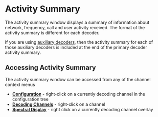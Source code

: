 # Activity Summary #

The activity summary window displays a summary of information about network, frequency, call and user activity received.  The format of the activity summary is different for each decoder.

If you are using [auxiliary decoders](AuxiliaryDecoder), then the activity summary for each of those auxiliary decoders is included at the end of the primary decoder activity summary.

## Accessing Activity Summary ##

The activity summary window can be accessed from any of the channel context menus

  * **[Configuration](Configuration)** - right-click on a currently decoding channel in the configuration tree
  * **[Decoding Channels](DecodingChannels)** - right-click on a channel
  * **[Spectral Display](SpectralDisplay)** - right click on a currently decoding channel overlay